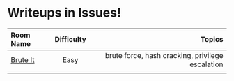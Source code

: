# Writeups in Issues!

| Room Name | Difficulty | Topics | 
|:--------------|:-------------:|--------------:|
| [Brute It](https://github.com/InfoSec-Crow/TryHackMe-WriteUps/issues/1) |  Easy | brute force, hash cracking, privilege escalation | 
| []() |  |  | 
